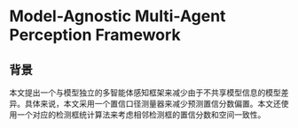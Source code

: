 # Model-Agnostic Multi-Agent Perception Framework

## 背景

本文提出一个与模型独立的多智能体感知框架来减少由于不共享模型信息的模型差异。具体来说，本文采用一个置信口径测量器来减少预测置信分数偏置。本文还使用一个对应的检测框统计算法来考虑相邻检测框的置信分数和空间一致性。

